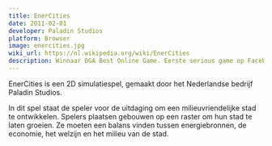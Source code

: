```yaml
---
title: EnerCities
date: 2011-02-01
developer: Paladin Studios
platform: Browser
image: enercities.jpg
wiki_url: https://nl.wikipedia.org/wiki/EnerCities
description: Winnaar DGA Best Online Game. Eerste serious game op Facebook, gemaakt met subsidie van de EU. Onderdeel van een groot lessenpakket over duurzaamheid dat internationaal is uitgerold. Indrukwekkende 3D prestaties in een browser-game.
---
```


EnerCities is een 2D simulatiespel, gemaakt door het Nederlandse bedrijf Paladin Studios.

In dit spel staat de speler voor de uitdaging om een milieuvriendelijke stad te ontwikkelen. Spelers plaatsen gebouwen op een raster om hun stad te laten groeien. Ze moeten een balans vinden tussen energiebronnen, de economie, het welzijn en het milieu van de stad.